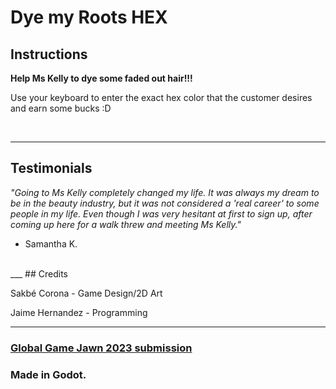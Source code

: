 # Dye my Roots HEX
## Instructions

**Help Ms Kelly to dye some faded out hair!!!**

Use your keyboard to enter the exact hex color that the customer desires and earn some bucks :D

<br/>

___
## Testimonials

*"Going to Ms Kelly completely changed my life. It was always my dream to be in the beauty industry, but it was not considered a 'real career' to some people in my life. Even though I was very hesitant at first to sign up, after coming up here for a walk threw and meeting Ms Kelly."*

- Samantha K.  
<br>
___
## Credits

Sakbé Corona - Game Design/2D Art

Jaime Hernandez - Programming
___

### [Global Game Jawn 2023 submission](https://globalgamejam.org/2023/jam-sites/global-game-jam-philly)
### Made in Godot.
